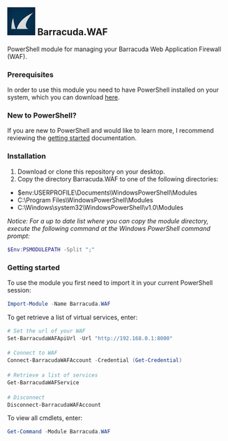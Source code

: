 ## ![logo][] Barracuda.WAF ##
[logo]: assets/Barracuda_Networks.png

PowerShell module for managing your Barracuda Web Application Firewall (WAF).

### Prerequisites ###
In order to use this module you need to have PowerShell installed on your system, which you can download [here][download-powershell].

[download-powershell]: https://github.com/PowerShell/PowerShell

### New to PowerShell? ###
If you are new to PowerShell and would like to learn more, I recommend reviewing the [getting started][getting-started] documentation.

[getting-started]: https://github.com/PowerShell/PowerShell/tree/master/docs/learning-powershell

### Installation ###
1. Download or clone this repository on your desktop.
2. Copy the directory Barracuda.WAF to one of the following directories:
  * $env:USERPROFILE\Documents\WindowsPowerShell\Modules
  * C:\Program Files\WindowsPowerShell\Modules
  * C:\Windows\system32\WindowsPowerShell\v1.0\Modules

*Notice: For a up to date list where you can copy the module directory, execute the following command at the Windows PowerShell command prompt:*
```powershell
$Env:PSMODULEPATH -Split ";"
```

### Getting started ###
To use the module you first need to import it in your current PowerShell session:
```powershell
Import-Module -Name Barracuda.WAF
```

To get retrieve a list of virtual services, enter:
```powershell
# Set the url of your WAF
Set-BarracudaWAFApiUrl -Url "http://192.168.0.1:8000"

# Connect to WAF
Connect-BarracudaWAFAccount -Credential (Get-Credential)

# Retrieve a list of services
Get-BarracudaWAFService

# Disconnect
Disconnect-BarracudaWAFAccount
```

To view all cmdlets, enter:
```powershell
Get-Command -Module Barracuda.WAF
```
